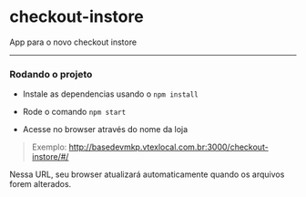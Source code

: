 # checkout-instore

App para o novo checkout instore

---

### Rodando o projeto
- Instale as dependencias usando o `npm install`

- Rode o comando `npm start`

- Acesse no browser através do nome da loja
> Exemplo: http://basedevmkp.vtexlocal.com.br:3000/checkout-instore/#/

Nessa URL, seu browser atualizará automaticamente quando os arquivos forem alterados.
